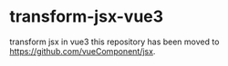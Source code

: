 # transform-jsx-vue3
transform jsx in vue3
this repository has been moved to https://github.com/vueComponent/jsx.
